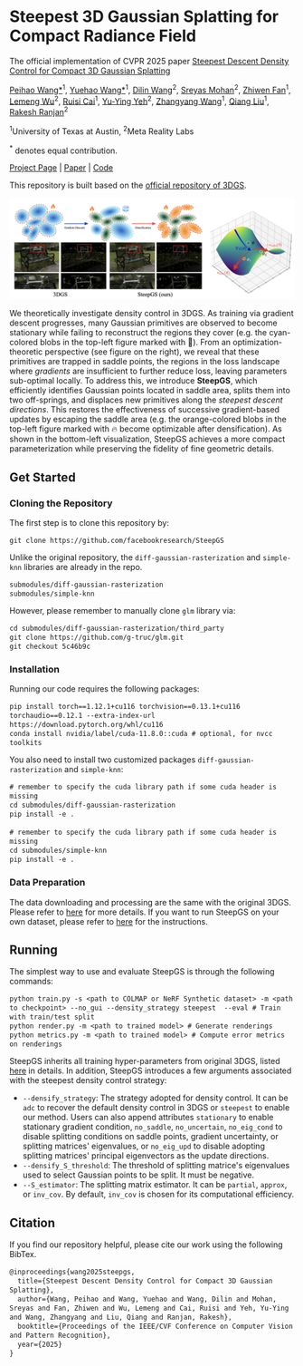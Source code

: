 # Steepest 3D Gaussian Splatting for Compact Radiance Field

The official implementation of CVPR 2025 paper [Steepest Descent Density Control for Compact 3D Gaussian Splatting
](https://arxiv.org/abs/2505.05587)

[Peihao Wang*](https://peihaowang.github.io/)<sup>1</sup>,
[Yuehao Wang*](https://yuehaolab.com/)<sup>1</sup>,
[Dilin Wang](https://wdilin.github.io/)<sup>2</sup>,
[Sreyas Mohan](https://sreyas-mohan.github.io/)<sup>2</sup>,
[Zhiwen Fan](https://zhiwenfan.github.io/)<sup>1</sup>,
[Lemeng Wu](https://sites.google.com/view/lemeng-wu/home)<sup>2</sup>,
[Ruisi Cai](https://cairuisi.github.io/)<sup>1</sup>,
[Yu-Ying Yeh](https://yuyingyeh.github.io/)<sup>2</sup>,
[Zhangyang Wang](https://vita-group.github.io/)<sup>1</sup>,
[Qiang Liu](https://www.cs.utexas.edu/~lqiang/)<sup>1</sup>,
[Rakesh Ranjan](https://scholar.google.com/citations?user=8KF99lYAAAAJ&hl=en)<sup>2</sup>

<sup>1</sup>University of Texas at Austin, <sup>2</sup>Meta Reality Labs

<sup>*</sup> denotes equal contribution.

[Project Page](https://vita-group.github.io/SteepGS/) | [Paper](https://arxiv.org/abs/2505.05587) | [Code](https://github.com/facebookresearch/SteepGS)

This repository is built based on the [official repository of 3DGS](https://github.com/graphdeco-inria/gaussian-splatting).

![](assets/teaser.png)

We theoretically investigate density control in 3DGS. As training via gradient descent progresses, many Gaussian primitives are observed to become stationary while failing to reconstruct the regions they cover (e.g. the cyan-colored blobs in the top-left figure marked with 🧊). From an optimization-theoretic perspective (see figure on the right), we reveal that these primitives are trapped in saddle points, the regions in the loss landscape where *gradients* are insufficient to further reduce loss, leaving parameters sub-optimal locally. To address this, we introduce **SteepGS**, which efficiently identifies Gaussian points located in saddle area, splits them into two off-springs, and displaces new primitives along the *steepest descent directions*. This restores the effectiveness of successive gradient-based updates by escaping the saddle area (e.g. the orange-colored blobs in the top-left figure marked with 🔥 become optimizable after densification). As shown in the
bottom-left visualization, SteepGS achieves a more compact parameterization while preserving the fidelity of fine geometric details.

## Get Started

### Cloning the Repository

The first step is to clone this repository by:
```shell
git clone https://github.com/facebookresearch/SteepGS
```

Unlike the original repository, the `diff-gaussian-rasterization` and `simple-knn` libraries are already in the repo.

```shell
submodules/diff-gaussian-rasterization
submodules/simple-knn
```

However, please remember to manually clone `glm` library via:
```shell
cd submodules/diff-gaussian-rasterization/third_party
git clone https://github.com/g-truc/glm.git
git checkout 5c46b9c
```


### Installation

Running our code requires the following packages:

```shell
pip install torch==1.12.1+cu116 torchvision==0.13.1+cu116 torchaudio==0.12.1 --extra-index-url https://download.pytorch.org/whl/cu116
conda install nvidia/label/cuda-11.8.0::cuda # optional, for nvcc toolkits
```

You also need to install two customized packages `diff-gaussian-rasterization` and `simple-knn`:

```shell
# remember to specify the cuda library path if some cuda header is missing
cd submodules/diff-gaussian-rasterization
pip install -e .

# remember to specify the cuda library path if some cuda header is missing
cd submodules/simple-knn
pip install -e .
```

### Data Preparation

The data downloading and processing are the same with the original 3DGS. Please refer to [here](https://github.com/graphdeco-inria/gaussian-splatting?tab=readme-ov-file#running) for more details. If you want to run SteepGS on your own dataset, please refer to [here](https://github.com/graphdeco-inria/gaussian-splatting?tab=readme-ov-file#processing-your-own-scenes) for the instructions.


## Running

The simplest way to use and evaluate SteepGS is through the following commands:

```shell
python train.py -s <path to COLMAP or NeRF Synthetic dataset> -m <path to checkpoint> --no_gui --density_strategy steepest  --eval # Train with train/test split
python render.py -m <path to trained model> # Generate renderings
python metrics.py -m <path to trained model> # Compute error metrics on renderings
```

SteepGS inherits all training hyper-parameters from original 3DGS, listed [here](https://github.com/graphdeco-inria/gaussian-splatting?tab=readme-ov-file#running) in details. In addition, SteepGS introduces a few arguments associated with the steepest density control strategy:

- `--densify_strategy`: The strategy adopted for density control. It can be `adc` to recover the default density control in 3DGS or `steepest` to enable our method. Users can also append attributes `stationary` to enable stationary gradient condition, `no_saddle`, `no_uncertain`, `no_eig_cond` to disable splitting conditions on saddle points, gradient uncertainty, or splitting matrices' eigenvalues, or `no_eig_upd` to disable adopting splitting matrices' principal eigenvectors as the update directions.
- `--densify_S_threshold`: The threshold of splitting matrice's eigenvalues used to select Gaussian points to be split. It must be negative.
- `--S_estimator`: The splitting matrix estimator. It can be `partial`, `approx`, or `inv_cov`. By default, `inv_cov` is chosen for its computational efficiency.


## Citation

If you find our repository helpful, please cite our work using the following BibTex.

```
@inproceedings{wang2025steepgs,
  title={Steepest Descent Density Control for Compact 3D Gaussian Splatting},
  author={Wang, Peihao and Wang, Yuehao and Wang, Dilin and Mohan, Sreyas and Fan, Zhiwen and Wu, Lemeng and Cai, Ruisi and Yeh, Yu-Ying and Wang, Zhangyang and Liu, Qiang and Ranjan, Rakesh},
  booktitle={Proceedings of the IEEE/CVF Conference on Computer Vision and Pattern Recognition},
  year={2025}
}
```
